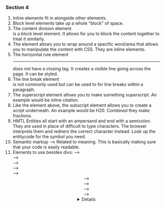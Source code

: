 ### Section 4
1. Inline elements fit in alongside other elements.
2. Block level elements take up a whole "block" of space. 
3. The content division element <div> is a block level element. It allows for you to block the content together to treat it similarly. 
4. The <span> element allows you to wrap around a specific word/area that allows you to manipulate the content with CSS. They are inline elements. 
5. The horizontal rule element <hr> does not have a closing tag. It creates a visible line going across the page. It can be styled. 
6. The line break element <br> is not commonly used but can be used to for line breaks within a paragraph.
7. The superscript element <sup></sup> allows you to make something superscript. An example would be inline citation.
8. Like the element above, the subscript element <sub></sub> allows you to create a script underneath. An example would be H20. Combined they make fractions. 
9. HMTL Entities all start with an ampersand and end with a semicolon. They are used in place of difficult to type characters. The browser interprets them and redners the correct character instead. Look up the entitycode for the symbol you need. 
10. Semantic markup --> Related to meaning. This is basically making sure that your code is easily readable.
 11. Elements to use besides divs:
	--> <section>
	--> <article>
	--> <nav>
	--> <main>
	--> <header>
	--> <footer>
	--> <aside>
	--> <summary> 
	--> <details> 